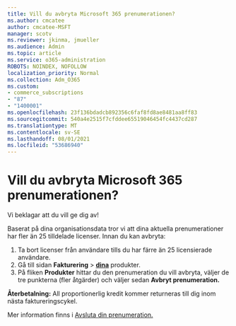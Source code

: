 ```yaml
---
title: Vill du avbryta Microsoft 365 prenumerationen?
ms.author: cmcatee
author: cmcatee-MSFT
manager: scotv
ms.reviewer: jkinma, jmueller
ms.audience: Admin
ms.topic: article
ms.service: o365-administration
ROBOTS: NOINDEX, NOFOLLOW
localization_priority: Normal
ms.collection: Adm_O365
ms.custom:
- commerce_subscriptions
- "87"
- "1400001"
ms.openlocfilehash: 23f136bdadcb892356c6faf8fd8ae8481aa8ff83
ms.sourcegitcommit: 540a4e2515f7cfddee65519046454fc4437cd287
ms.translationtype: MT
ms.contentlocale: sv-SE
ms.lasthandoff: 08/01/2021
ms.locfileid: "53686940"
---
```

# <a name="canceling-your-microsoft-365-subscription"></a>Vill du avbryta Microsoft 365 prenumerationen?

Vi beklagar att du vill ge dig av!
  
Baserat på dina organisationsdata tror vi att dina aktuella prenumerationer har fler än 25 tilldelade licenser. Innan du kan avbryta:

1. Ta bort licenser från användare tills du har färre än 25 licensierade användare.
2. Gå till sidan **Fakturering** \> **[dina](https://go.microsoft.com/fwlink/p/?linkid=842054)** produkter.
3. På fliken **Produkter** hittar du den prenumeration du vill avbryta, väljer de tre punkterna (fler åtgärder) och väljer sedan **Avbryt prenumeration.**

**Återbetalning:** All proportionerlig kredit kommer returneras till dig inom nästa faktureringscykel.

Mer information finns i [Avsluta din prenumeration.](/microsoft-365/commerce/subscriptions/cancel-your-subscription)